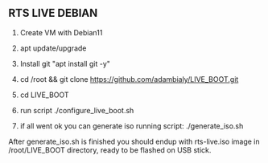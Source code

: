 RTS LIVE DEBIAN
---------------

1. Create VM with Debian11

2. apt update/upgrade

3. Install git "apt install git -y"

4. cd /root && git clone https://github.com/adambialy/LIVE_BOOT.git	

5. cd LIVE_BOOT

6. run script ./configure_live_boot.sh 

7. if all went ok you can generate iso running script: ./generate_iso.sh 

After generate_iso.sh is finished you should endup with rts-live.iso image in /root/LIVE_BOOT directory, ready to be flashed on USB stick.


